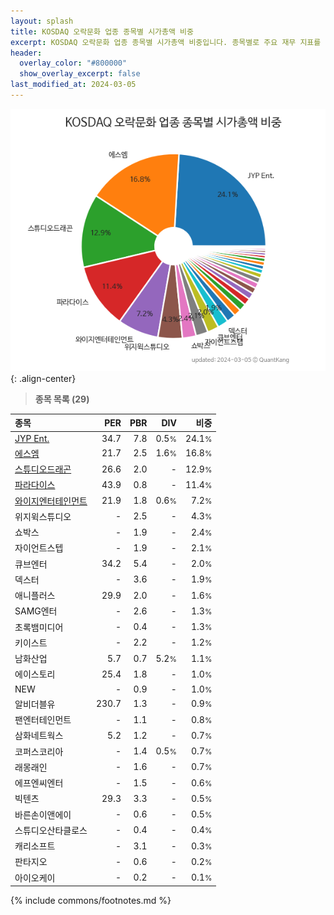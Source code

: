 ```yaml
---
layout: splash
title: KOSDAQ 오락문화 업종 종목별 시가총액 비중
excerpt: KOSDAQ 오락문화 업종 종목별 시가총액 비중입니다. 종목별로 주요 재무 지표를 함께 표시합니다.
header:
  overlay_color: "#800000"
  show_overlay_excerpt: false
last_modified_at: 2024-03-05
---
```



![KOSDAQ 오락문화 업종 종목별 시가총액 비중](/stats/sector/images/kosdaq_업종_오락문화_종목.png){: .align-center}


> **종목 목록 (29)**<a id="list"></a>

| **종목** | **PER** | **PBR** | **DIV** | **비중** |
| :------- | ------: | ------: | ------: | -------: |
| [JYP Ent.](/035900/) | 34.7 | 7.8 | 0.5<small>%</small> | 24.1<small>%</small> |
| [에스엠](/041510/) | 21.7 | 2.5 | 1.6<small>%</small> | 16.8<small>%</small> |
| [스튜디오드래곤](/253450/) | 26.6 | 2.0 | - | 12.9<small>%</small> |
| [파라다이스](/034230/) | 43.9 | 0.8 | - | 11.4<small>%</small> |
| [와이지엔터테인먼트](/122870/) | 21.9 | 1.8 | 0.6<small>%</small> | 7.2<small>%</small> |
| 위지윅스튜디오 | - | 2.5 | - | 4.3<small>%</small> |
| 쇼박스 | - | 1.9 | - | 2.4<small>%</small> |
| 자이언트스텝 | - | 1.9 | - | 2.1<small>%</small> |
| 큐브엔터 | 34.2 | 5.4 | - | 2.0<small>%</small> |
| 덱스터 | - | 3.6 | - | 1.9<small>%</small> |
| 애니플러스 | 29.9 | 2.0 | - | 1.6<small>%</small> |
| SAMG엔터 | - | 2.6 | - | 1.3<small>%</small> |
| 초록뱀미디어 | - | 0.4 | - | 1.3<small>%</small> |
| 키이스트 | - | 2.2 | - | 1.2<small>%</small> |
| 남화산업 | 5.7 | 0.7 | 5.2<small>%</small> | 1.1<small>%</small> |
| 에이스토리 | 25.4 | 1.8 | - | 1.0<small>%</small> |
| NEW | - | 0.9 | - | 1.0<small>%</small> |
| 알비더블유 | 230.7 | 1.3 | - | 0.9<small>%</small> |
| 팬엔터테인먼트 | - | 1.1 | - | 0.8<small>%</small> |
| 삼화네트웍스 | 5.2 | 1.2 | - | 0.7<small>%</small> |
| 코퍼스코리아 | - | 1.4 | 0.5<small>%</small> | 0.7<small>%</small> |
| 래몽래인 | - | 1.6 | - | 0.7<small>%</small> |
| 에프엔씨엔터 | - | 1.5 | - | 0.6<small>%</small> |
| 빅텐츠 | 29.3 | 3.3 | - | 0.5<small>%</small> |
| 바른손이앤에이 | - | 0.6 | - | 0.5<small>%</small> |
| 스튜디오산타클로스 | - | 0.4 | - | 0.4<small>%</small> |
| 캐리소프트 | - | 3.1 | - | 0.3<small>%</small> |
| 판타지오 | - | 0.6 | - | 0.2<small>%</small> |
| 아이오케이 | - | 0.2 | - | 0.1<small>%</small> |

{% include commons/footnotes.md %}